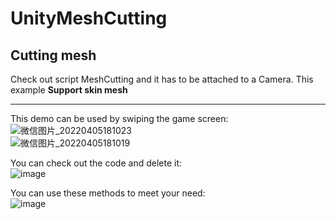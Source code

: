 # UnityMeshCutting  
## Cutting mesh  
Check out script MeshCutting and it has to be attached to a Camera.
This example __Support skin mesh__  
****
This demo can be used by swiping the game screen:  
![微信图片_20220405181023](https://user-images.githubusercontent.com/71002504/161775767-211119e8-2d24-484e-a4fc-13c5d572a6d6.png)  
![微信图片_20220405181019](https://user-images.githubusercontent.com/71002504/161775782-d37ccd36-8ff0-4234-8d85-86dd7b74e41e.png)  

You can check out the code and delete it:  
![image](https://user-images.githubusercontent.com/71002504/161777635-82fdb6aa-e117-4e04-a5d2-03cd19490a1b.png)  

You can use these methods to meet your need:  
![image](https://user-images.githubusercontent.com/71002504/161778055-5f0c0f38-da22-4dcb-815b-d3d4a55a4dcd.png)  
